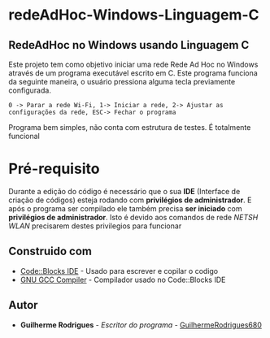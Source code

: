 # redeAdHoc-Windows-Linguagem-C

## RedeAdHoc no Windows usando Linguagem C

Este projeto tem como objetivo iniciar uma rede Rede Ad Hoc no Windows através de um programa executável escrito em C. Este programa funciona da seguinte maneira, o usuário pressiona alguma tecla previamente configurada. 

```
0 -> Parar a rede Wi-Fi, 1-> Iniciar a rede, 2-> Ajustar as configurações da rede, ESC-> Fechar o programa
```

Programa bem simples, não conta com estrutura de testes. É totalmente funcional

# Pré-requisito
Durante a edição do código é necessário que o sua **IDE** (Interface de criação de códigos) esteja rodando com **privilégios de administrador**. E após o programa ser compilado ele também precisa **ser iniciado** com **privilégios de administrador**.
Isto é devido aos comandos de rede *NETSH WLAN* precisarem destes privilegios para funcionar

## Construido com

* [Code::Blocks IDE](http://www.codeblocks.org/) - Usado para escrever e copilar o codigo
* [GNU GCC Compiler](http://www.mingw.org/) - Compilador usado no Code::Blocks IDE

## Autor

* **Guilherme Rodrigues** - *Escritor do programa* - [GuilhermeRodrigues680](https://github.com/guilhermerodrigues680)
